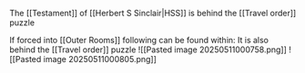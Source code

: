 The [[Testament]] of [[Herbert S Sinclair|HSS]] is behind the [[Travel order]] puzzle

If forced into [[Outer Rooms]] following can be found within:
It is also behind the [[Travel order]] puzzle
![[Pasted image 20250511000758.png]]
![[Pasted image 20250511000805.png]]
